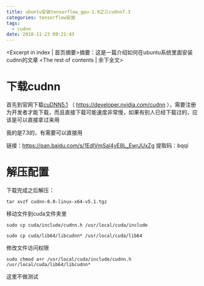```yaml
---
title: ubuntu安装tensorflow_gpu-1.9之三cudnn7.3
categories: tensorflow安装
tags:
  - cudnn
date: 2018-11-23 09:21:43
---
```

<Excerpt in index | 首页摘要>摘要：这是一篇介绍如何在ubuntu系统里面安装cudnn的文章<!-- more -->
<The rest of contents | 余下全文>

# **下载cudnn**

首先到官网下载[cuDNN5.1](https://developer.nvidia.com/cudnn) （ https://developer.nvidia.com/cudnn ），需要注册为开发者才能下载，而且直接下载可能速度非常慢，如果有别人已经下载过的，应该是可以直接拿过来用

我的是7.3的，有需要可以直接用

链接：https://pan.baidu.com/s/1EdlVmSal4vE8L_EwrJUxZg 
提取码：bqqi 

# **解压配置**

下载完成之后解压：

```
tar xvzf cudnn-8.0-linux-x64-v5.1.tgz 
```

移动文件到cuda文件夹里

```
sudo cp cuda/include/cudnn.h /usr/local/cuda/include

sudo cp cuda/lib64/libcudnn* /usr/local/cuda/lib64
```

修改文件访问权限

```
sudo chmod a+r /usr/local/cuda/include/cudnn.h /usr/local/cuda/lib64/libcudnn* 
```

这里不做测试